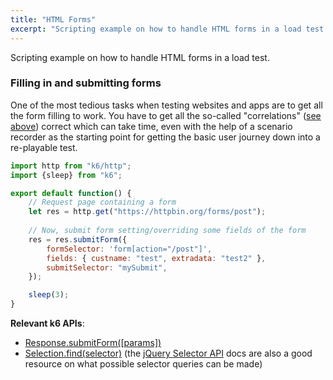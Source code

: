 ```yaml
---
title: "HTML Forms"
excerpt: "Scripting example on how to handle HTML forms in a load test."
---
```


Scripting example on how to handle HTML forms in a load test.

### Filling in and submitting forms
One of the most tedious tasks when testing websites and apps are to get all the form filling to
work. You have to get all the so-called "correlations" ([see above](/examples/correlation-and-dynamic-data)) correct
which can take time, even with the help of a scenario recorder as the starting point for getting
the basic user journey down into a re-playable test.

<div class="code-group" data-props='{ "labels": ["submit-form.js"], "lineNumbers": [true] }'>

```js
import http from "k6/http";
import {sleep} from "k6";

export default function() {
    // Request page containing a form
    let res = http.get("https://httpbin.org/forms/post");
 
    // Now, submit form setting/overriding some fields of the form
    res = res.submitForm({
        formSelector: 'form[action="/post"]',
        fields: { custname: "test", extradata: "test2" },
        submitSelector: "mySubmit",
    });

    sleep(3);
}
```

</div>

**Relevant k6 APIs**:
- [Response.submitForm([params])](/javascript-api/k6-http/response/response-submitform-params)
- [Selection.find(selector)](/javascript-api/k6-html/selection/selection-find-selector)
  (the [jQuery Selector API](http://api.jquery.com/category/selectors/) docs are also a good
  resource on what possible selector queries can be made)
